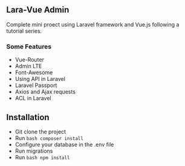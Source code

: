 ## Lara-Vue Admin
Complete mini proect using Laravel framework and Vue.js following a tutorial series.

### Some Features 
* Vue-Router
* Admin LTE
* Font-Awesome
* Using API in Laravel
* Laravel Passport
* Axios and Ajax requests
* ACL in Laravel

## Installation
* Git clone the project
* Run ```bash composer install ```
* Configure your database in the .env file
* Run migrations
* Run ```bash npm install ```